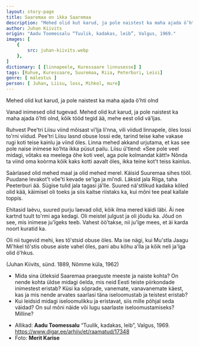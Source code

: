 ```yaml
---
layout: story-page
title: Saaremaa on ikka Saaremaa
description: "Mehed olid kut karud, ja pole naistest ka maha ajada ö‛hti olnd"
author: Juhan Kiivits
origin: "Aadu Toomessalu “Tuulik, kadakas, leib”, Valgus, 1969."
images: [
    {
        src: juhan-kiivits.webp
    },
]
dictionary: [ [linnapeele, Kuressaare linnusesse] ]
tags: [Ruhve, Kuressaare, Suuremaa, Riia, Peterburi, Leisi]
genre: [ mälestus ]
person: [ Juhan, Liisu, loss, Mihkel, mure]
---
```


<!-- # {{$doc.title}} -->

Mehed olid kut karud, ja pole naistest ka maha ajada ö‛hti olnd 

Vanad inimesed olid tugevad. Mehed olid kut karud, ja pole naistest ka maha ajada ö‛hti olnd, kõik tööd tegid ää, mehe eest olid vä‛ljas.

Ruhvest Pee‛tri Liisu viind mõisast vi‛lja li‛nna, vili viidud linnapele, öles lossi to'rni viidud. Pee‛tri Liisu lasnd obuse lossi ede, tarind teise kahe vakase rugi koti teise kainlu ja viind öles. Linna mehed akkand urjutama, et kas see pole naise inimese ko‛hta ikka püsut pailu. Liisu ü‛tlend: «See pole veel midagi, võtaks ea meelega öhe koti veel, aga pole kolmandat kätt!» Nõnda ta viind oma koòrma kõik kaks kotti aavalt öles, ikka teine kot't teiss kainlus.

Saàrlased olid mehed maal ja olid mehed merel. Käisid Suuremaa sihes tööl. Puudane levakot't võe'ti kevade se'lga ja mi‛ndi. Läksid jala Riiga, taha Peeterburi ää. Sügise tulid jala tagasi jä‛lle. Suured nä'stlikud kadaka kõled olid kää, käimisel oli toeks ja siis kaitse riistaks ka, kui mõni tee peal kallale toppis.

Ehitasid laèvu, suured purju laevad olid, kõik ilma mered käidi läbi. Äi nee kartnd tuult to‛rmi aga kedagi. Oli meistel julgust ja oli jõùdu ka. Jõud on see, mis inimese ju'lgeks teeb. Vahest öö‛takse, nii ju'lge mees, et äi karda noort kuratid ka.

Oli nii tugevid mehi, kes tõ‛stsid obuse öles. Ma ise nägi, kui Mu'stla Jaagu Mi‛hkel tõ‛stis obuse aiste vahel öles, pani abu kõhu a‛lla ja kõik neli ja'lga olid ö‛hkus.


<story-author :author="author" :origin="origin"></story-author>

(Juhan Kiivits, sünd. 1889, Nõmme küla, 1962)

<details-wrapper summary="Mis mõtted tekkisid?">

- Mida sina ütleksid Saaremaa praeguste meeste ja naiste kohta? On nende kohta üldse midagi öelda, mis neid Eesti teiste piirkondade inimestest eristab? Küsi ka sõprade, vanemate, vanavanemate käest, kas ja mis nende arvates saarlasi täna iseloomustab ja teistest eristab?
- Kui leidsid midagi iseloomulikku ja eristavat, siis mille põhjal seda väidad? On sul mõni näide või lugu saarlaste iseloomustamiseks? Milline?

</details-wrapper>


<details-wrapper summary="Allikad" class="text-sm" icon="icon-park-outline:document-folder">

- Allikad: **Aadu Toomessalu** “Tuulik, kadakas, leib”, Valgus, 1969. https://www.digar.ee/arhiiv/et/raamatud/17348
- Foto: **Merit Karise**

</details-wrapper>
